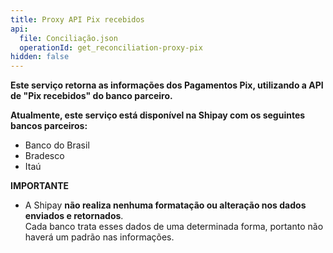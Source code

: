 ```yaml
---
title: Proxy API Pix recebidos
api:
  file: Conciliação.json
  operationId: get_reconciliation-proxy-pix
hidden: false
---
```

**Este serviço retorna as informações dos Pagamentos Pix, utilizando a API de "Pix recebidos" do banco parceiro.**

**Atualmente, este serviço está disponível na Shipay com os seguintes bancos parceiros:**

* Banco do Brasil
* Bradesco
* Itaú

**IMPORTANTE**

* A Shipay **não realiza nenhuma formatação ou alteração nos dados enviados e retornados**.\
  Cada banco trata esses dados de uma determinada forma, portanto não haverá um padrão nas informações.